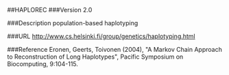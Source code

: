 ##HAPLOREC
###Version
2.0

###Description
population-based haplotyping

###URL
http://www.cs.helsinki.fi/group/genetics/haplotyping.html

###Reference
Eronen, Geerts, Toivonen (2004), "A Markov Chain Approach to Reconstruction of Long Haplotypes", Pacific Symposium on Biocomputing, 9:104-115.


